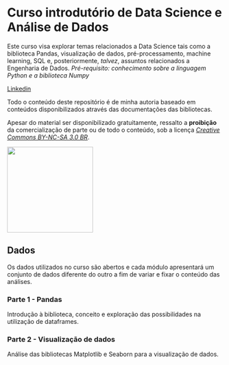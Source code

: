 # Curso introdutório de Data Science e Análise de Dados

Este curso visa explorar temas relacionados a Data Science tais como a biblioteca Pandas, visualização de dados, pré-processamento, machine learning, SQL e, posteriormente, *talvez*, assuntos relacionados a Engenharia de Dados. 
*Pré-requisito: conhecimento sobre a linguagem Python e a biblioteca Numpy*

[Linkedin](https://www.linkedin.com/in/igorvroberto)

Todo o conteúdo deste repositório é de minha autoria baseado em conteúdos disponibilizados através das documentações das bibliotecas.

Apesar do material ser disponibilizado gratuitamente, ressalto a **proibição** da comercialização de parte ou de todo o conteúdo, sob a licença [_Creative Commons BY-NC-SA 3.0 BR_](https://creativecommons.org/licenses/by-nc-sa/3.0/br/).

<img src="https://mirrors.creativecommons.org/presskit/buttons/88x31/png/by-nc-sa.png" alt="" width="200">

## Dados

Os dados utilizados no curso são abertos e cada módulo apresentará um conjunto de dados diferente do outro a fim de variar e fixar o conteúdo das análises.

### Parte 1 - Pandas

Introdução à biblioteca, conceito e exploração das possibilidades na utilização de dataframes.

### Parte 2 - Visualização de dados

Análise das bibliotecas Matplotlib e Seaborn para a visualização de dados.

